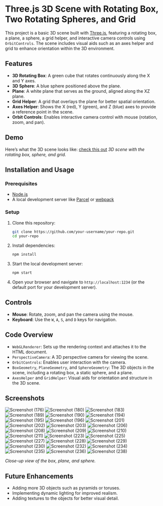 # Three.js 3D Scene with Rotating Box, Two Rotating Spheres, and Grid

This project is a basic 3D scene built with [Three.js](https://threejs.org/), featuring a rotating box, a plane, a sphere, a grid helper, and interactive camera controls using `OrbitControls`. The scene includes visual aids such as an axes helper and grid to enhance orientation within the 3D environment.

## Features
- **3D Rotating Box**: A green cube that rotates continuously along the X and Y axes.
- **3D Sphere**: A blue sphere positioned above the plane.
- **Plane**: A white plane that serves as the ground, aligned along the XZ plane.
- **Grid Helper**: A grid that overlays the plane for better spatial orientation.
- **Axes Helper**: Shows the X (red), Y (green), and Z (blue) axes to provide a reference point in the scene.
- **Orbit Controls**: Enables interactive camera control with mouse (rotation, zoom, and pan).

## Demo
Here’s what the 3D scene looks like:
[check this out](https://github.com/user-attachments/assets/e5fcf061-22c1-4218-8695-a472e0832224)
*3D scene with the rotating box, sphere, and grid.*

## Installation and Usage

### Prerequisites
- [Node.js](https://nodejs.org/)
- A local development server like [Parcel](https://parceljs.org/) or [webpack](https://webpack.js.org/)

### Setup
1. Clone this repository:
    ```bash
    git clone https://github.com/your-username/your-repo.git
    cd your-repo
    ```

2. Install dependencies:
    ```bash
    npm install
    ```

3. Start the local development server:
    ```bash
    npm start
    ```

4. Open your browser and navigate to `http://localhost:1234` (or the default port for your development server).

## Controls
- **Mouse**: Rotate, zoom, and pan the camera using the mouse.
- **Keyboard**: Use the `W`, `A`, `S`, and `D` keys for navigation.

## Code Overview
- `WebGLRenderer`: Sets up the rendering context and attaches it to the HTML document.
- `PerspectiveCamera`: A 3D perspective camera for viewing the scene.
- `OrbitControls`: Enables user interaction with the camera.
- `BoxGeometry`, `PlaneGeometry`, and `SphereGeometry`: The 3D objects in the scene, including a rotating box, a static sphere, and a plane.
- `AxesHelper` and `GridHelper`: Visual aids for orientation and structure in the 3D scene.
  
## Screenshots

![Screenshot (176)](https://github.com/user-attachments/assets/dd5a04cf-2fc3-4f1e-863e-d8d3eea429b2)
![Screenshot (180)](https://github.com/user-attachments/assets/419eb883-0f10-4a4f-a2f4-ee29a565b723)
![Screenshot (183)](https://github.com/user-attachments/assets/08580871-7b85-4147-9616-f5ee49255a7a)
![Screenshot (189)](https://github.com/user-attachments/assets/11ef02e7-7c36-46da-af74-5f9587bd4957)
![Screenshot (190)](https://github.com/user-attachments/assets/3acb12fe-1b19-4590-9736-84b3f861f6f7)
![Screenshot (194)](https://github.com/user-attachments/assets/78eedf8b-7962-4647-b18e-9ff32fae9cca)
![Screenshot (195)](https://github.com/user-attachments/assets/24623793-2a47-4ec4-9ff8-bbada848bc57)
![Screenshot (196)](https://github.com/user-attachments/assets/7f157547-1924-46c4-b2b5-7ccd41387810)
![Screenshot (201)](https://github.com/user-attachments/assets/e3736ec5-145d-4b75)
![Screenshot (202)](https://github.com/user-attachments/assets/e3f01435-d131-4af2-bd53-720ade1544b7)
![Screenshot (203)](https://github.com/user-attachments/assets/80fbfc50-6b9b-4d62-b7cc-8c56934adb70)
![Screenshot (206)](https://github.com/user-attachments/assets/0354c8b7-f721-4465-80f0-48802be810ac)
![Screenshot (208)](https://github.com/user-attachments/assets/f10791e3-6b6d-4145-94d9-d8508a2c597c)
![Screenshot (209)](https://github.com/user-attachments/assets/532ea097-0962-4a6b-80b7-6ee4e753091e)
![Screenshot (210)](https://github.com/user-attachments/assets/63f4fbbf-f3dc-4eef-b2cf-92f75e0afafb)
![Screenshot (211)](https://github.com/user-attachments/assets/bcc45901-0721-4a8f-beb1-fa847c2a691b)
![Screenshot (223)](https://github.com/user-attachments/assets/30e3a724-575c-47c7-a28a-6511ada89601)
![Screenshot (225)](https://github.com/user-attachments/assets/fdc5c997-12b7-45f5-a444-2e6309e57b7b)
![Screenshot (227)](https://github.com/user-attachments/assets/d0090ccd-7dba-440e-982c-3b78e2eb1abe)
![Screenshot (228)](https://github.com/user-attachments/assets/7b962191-7212-483c-8a78-7d675f7e5cd7)
![Screenshot (229)](https://github.com/user-attachments/assets/dd88c430-7cf5-4c65-9b37-f2ae74f83fe8)
![Screenshot (230)](https://github.com/user-attachments/assets/0b2b968b-5a9c-4f3f-8130-ae8dd6f5fc9d)
![Screenshot (232)](https://github.com/user-attachments/assets/22d411b1-3051-40a9-bedf-a4fae1974bf5)
![Screenshot (234)](https://github.com/user-attachments/assets/a4b668b4-a2ea-48a0-bcac-a0debdf38a3b)
![Screenshot (235)](https://github.com/user-attachments/assets/03859fe2-730a-4c0f-9d28-63db8921c330)
![Screenshot (236)](https://github.com/user-attachments/assets/bfca219e-ad21-45de-aedc-bfab8654f43b)
![Screenshot (238)](https://github.com/user-attachments/assets/f0566950-1b7b-4451-a605-8a2ca70ff073)

*Close-up view of the box, plane, and sphere.*

## Future Enhancements

- Adding more 3D objects such as pyramids or toruses.
- Implementing dynamic lighting for improved realism.
- Adding textures to the objects for better visual detail.
